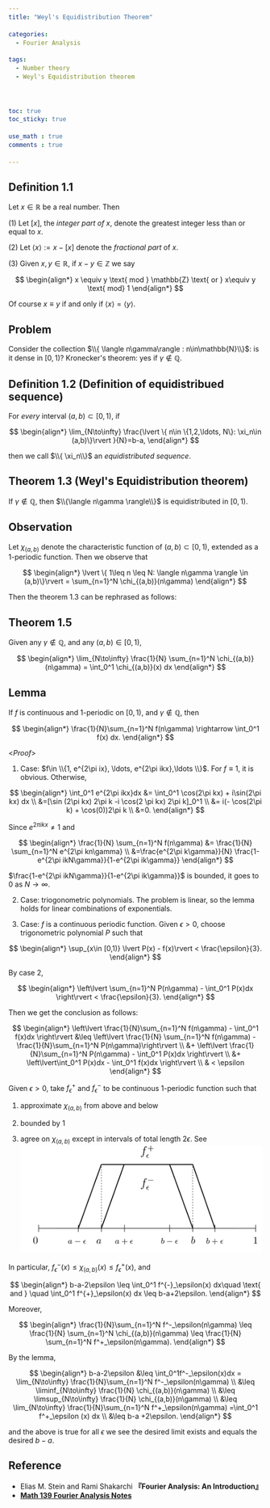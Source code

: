 ```yaml
---
title: "Weyl's Equidistribution Theorem"

categories:
  - Fourier Analysis

tags:
  - Number theory
  - Weyl's Equidistribution theorem



toc: true
toc_sticky: true

use_math : true
comments : true

---
```


## Definition 1.1
Let $x\in\mathbb{R}$ be a real number. Then

(1) Let $[x]$, the *integer part of* $x$, denote the greatest integer less than or equal to $x$.

(2) Let $\langle x\rangle := x -[x]$ denote the *fractional part* of $x$. 

(3) Given $x,y\in\mathbb{R}$, if $x-y\in\mathbb{Z}$ we say



$$
\begin{align*}
x \equiv y \text{ mod } \mathbb{Z} \text{ or } x\equiv y \text{ mod} 1
\end{align*}
$$

Of course $x\equiv y$ if and only if $\langle x \rangle = \langle y \rangle$.


## Problem
Consider the collection $\\{ \langle n\gamma\rangle : n\in\mathbb{N}\\}$: is it dense in $[0,1)$? Kronecker's theorem: yes if $\gamma\notin\mathbb{Q}$.
 
## Definition 1.2 (Definition of equidistribued sequence)
For *every* interval $(a,b)\subset [0,1)$, if

$$
\begin{align*}
\lim_{N\to\infty} \frac{\lvert \{ n\in \{1,2,\ldots, N\}: \xi_n\in (a,b)\}\rvert }{N}=b-a,
\end{align*}
$$

then we call  $\\{ \xi_n\\}$ an *equidistributed sequence*.

## Theorem 1.3 (Weyl's Equidistribution theorem)
If $\gamma\notin \mathbb{Q}$, then $\\{\langle n\gamma \rangle\\}$ is equidistributed in $[0,1)$.


## Observation
Let $\chi_{(a,b)}$ denote the characteristic function of $(a,b)\subset [0,1)$, extended as a 1-periodic function. Then we observe that

$$
\begin{align*}
\lvert \{ 1\leq n \leq N: \langle n\gamma \rangle \in (a,b)\}\rvert = \sum_{n=1}^N \chi_{(a,b)}(n\gamma)
\end{align*}
$$

Then the theorem 1.3 can be rephrased as follows:

## Theorem 1.5
Given any $\gamma \notin \mathbb{Q}$, and any $(a,b)\in [0,1)$,

$$
\begin{align*}
\lim_{N\to\infty} \frac{1}{N} \sum_{n=1}^N \chi_{(a,b)}(n\gamma) = \int_0^1 \chi_{(a,b)}(x) dx
\end{align*}
$$

## Lemma
If $f$ is continuous and 1-periodic on $[0,1)$, and $\gamma \notin \mathbb{Q}$, then 

$$
\begin{align*}
\frac{1}{N}\sum_{n=1}^N f(n\gamma) \rightarrow \int_0^1 f(x) dx.
\end{align*}
$$

<*Proof*>

1. Case: $f\in \\{1, e^{2\pi ix}, \ldots, e^{2\pi ikx},\ldots \\}$. For $f\equiv 1$, it is obvious. Otherwise,

$$
\begin{align*}
\int_0^1 e^{2\pi ikx}dx &= \int_0^1 \cos(2\pi kx) + i\sin(2\pi kx) dx \\
&=[\sin (2\pi kx) 2\pi k -i \cos(2 \pi kx) 2\pi k]_0^1  \\
&= i(- \cos(2\pi k) + \cos(0))2\pi k \\
&=0.
\end{align*}
$$

Since $e^{2\pi ikx}\neq 1$ and

$$
\begin{align*}
\frac{1}{N} \sum_{n=1}^N f(n\gamma) &= \frac{1}{N} \sum_{n=1}^N e^{2\pi kn\gamma}  \\
&=\frac{e^{2\pi k\gamma}}{N} \frac{1-e^{2\pi ikN\gamma}}{1-e^{2\pi ik\gamma}} 
\end{align*}
$$

$\frac{1-e^{2\pi ikN\gamma}}{1-e^{2\pi ik\gamma}}$ is bounded, it  goes to $0$ as $N\to \infty$.

2. Case: triogonometric polynomials. The problem is linear, so the lemma holds for linear combinations of exponentials.

3. Case: $f$ is a continuous periodic function. Given $\epsilon>0$, choose trigonometric polynomial $P$ such that 


$$
\begin{align*}
\sup_{x\in [0,1)} \lvert P(x) - f(x)\rvert < \frac{\epsilon}{3}.
\end{align*}
$$

By case 2, 

$$
\begin{align*}
\left\lvert \sum_{n=1}^N P(n\gamma) - \int_0^1 P(x)dx \right\rvert < \frac{\epsilon}{3}.
\end{align*}
$$

Then we get the conclusion as follows:

$$
\begin{align*}
\left\lvert \frac{1}{N}\sum_{n=1}^N f(n\gamma) - \int_0^1 f(x)dx \right\rvert
 &\leq \left\lvert \frac{1}{N} \sum_{n=1}^N f(n\gamma) - \frac{1}{N}\sum_{n=1}^N P(n\gamma)\right\rvert \\
&+ \left\lvert  \frac{1}{N}\sum_{n=1}^N P(n\gamma) - \int_0^1 P(x)dx \right\rvert \\
&+ \left\lvert\int_0^1 P(x)dx - \int_0^1 f(x)dx \right\rvert \\
& < \epsilon
\end{align*}
$$

$$\tag*{$\square$}$$


Given $\epsilon>0$, take $f^{+}_\epsilon$ and $f^{-}_\epsilon$ to be continuous 1-periodic function such that 

1) approximate $\chi_{(a,b)}$ from above and below

2) bounded by 1

3) agree on $\chi_{(a,b)}$ except in intervals of total length $2\epsilon$.  See ![Figure](https://github.com/seanie12/blog/blob/master/assets/fourier_analysis_graph.jpeg)


In particular, $f^{-}_\epsilon(x) \leq \chi_{(a,b)}(x)\leq f^{+}_\epsilon(x)$, and 

$$
\begin{align*}
b-a-2\epsilon \leq \int_0^1 f^{-}_\epsilon(x) dx\quad \text{ and }  \quad \int_0^1 f^{+}_\epsilon(x) dx \leq b-a+2\epsilon.
\end{align*}
$$

Moreover,

$$
\begin{align*}
\frac{1}{N}\sum_{n=1}^N f^-_\epsilon(n\gamma) \leq \frac{1}{N} \sum_{n=1}^N \chi_{(a,b)}(n\gamma) \leq \frac{1}{N} \sum_{n=1}^N f^+_\epsilon(n\gamma).
\end{align*}
$$

By the lemma,

$$
\begin{align*}
b-a-2\epsilon &\leq \int_0^1f^-_\epsilon(x)dx = \lim_{N\to\infty} \frac{1}{N}\sum_{n=1}^N f^-_\epsilon(n\gamma) \\
&\leq \liminf_{N\to\infty} \frac{1}{N} \chi_{(a,b)}(n\gamma) \\
&\leq \limsup_{N\to\infty} \frac{1}{N} \chi_{(a,b)}(n\gamma) \\
&\leq \lim_{N\to\infty} \frac{1}{N}\sum_{n=1}^N f^+_\epsilon(n\gamma) =\int_0^1 f^+_\epsilon (x) dx \\
&\leq b-a +2\epsilon.
\end{align*}
$$

and the above is true for all $\epsilon$ we see the desired limit exists and equals the desired $b-a$.

$$\tag*{$\square$}$$

## Reference
- Elias M. Stein and  Rami Shakarchi **『**Fourier Analysis: An Introduction**』**
- **[Math 139 Fourier Analysis Notes](https://drive.google.com/file/d/1f1pp1QkF0BqqLELBrKyk69X0ofd3SjdR/view?usp=sharing)**
